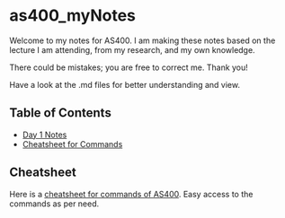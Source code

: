 # as400_myNotes

Welcome to my notes for AS400. I am making these notes based on the lecture I am attending, from my research, and my own knowledge.

There could be mistakes; you are free to correct me. Thank you!

Have a look at the .md files for better understanding and view.

## Table of Contents
- [Day 1 Notes](Day1.md)
- [Cheatsheet for Commands](Cheatsheet.md)

## Cheatsheet
Here is a [cheatsheet for commands of AS400](Cheatsheet.md). Easy access to the commands as per need.
